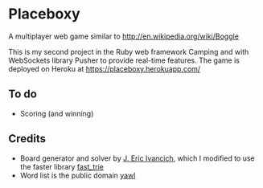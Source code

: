 Placeboxy
==========

A multiplayer web game similar to http://en.wikipedia.org/wiki/Boggle

This is my second project in the Ruby web framework Camping and with WebSockets library Pusher to provide real-time features. The game is deployed on Heroku at https://placeboxy.herokuapp.com/ 

To do
--------
 * Scoring (and winning)

Credits
--------
* Board generator and solver by [J. Eric Ivancich](http://learnruby.com/boggle/index.shtml), which I modified to use the faster library [fast_trie](https://github.com/tyler/trie) 
* Word list is the public domain [yawl](http://gtoal.com/wordgames/yawl/)
